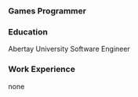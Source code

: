 ### Games Programmer


### Education
Abertay University Software Engineer

### Work Experience
none
